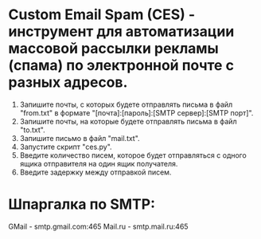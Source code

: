 # Custom Email Spam (CES) - инструмент для автоматизации массовой рассылки рекламы (спама) по электронной почте с разных адресов.
1. Запишите почты, с которых будете отправлять письма в файл "from.txt" в формате "[почта]:[пароль]:[SMTP сервер]:[SMTP порт]".
2. Запишите почты, на которые будете отправлять письма в файл "to.txt".
3. Запишите письмо в файл "mail.txt".
4. Запустите скрипт "ces.py".
5. Введите количество писем, которое будет отправляться с одного ящика отправителя на один ящик получателя.
6. Введите задержку между отправкой писем.
# Шпаргалка по SMTP:
GMail - smtp.gmail.com:465
Mail.ru - smtp.mail.ru:465
